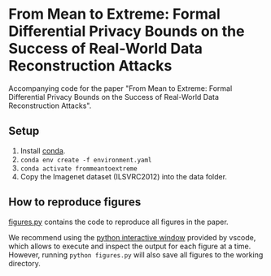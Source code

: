 # From Mean to Extreme: Formal Differential Privacy Bounds on the Success of Real-World Data Reconstruction Attacks

Accompanying code for the paper "From Mean to Extreme: Formal Differential Privacy Bounds on the Success of Real-World Data Reconstruction Attacks". 

## Setup
 1. Install [conda](https://docs.conda.io/projects/conda/en/stable/user-guide/install/index.html).
 2. `conda env create -f environment.yaml`
 3. `conda activate frommeantoextreme`
 4. Copy the Imagenet dataset (ILSVRC2012) into the data folder.

## How to reproduce figures
[figures.py](figures.py) contains the code to reproduce all figures in the paper. 

We recommend using the [python interactive window](https://code.visualstudio.com/docs/python/jupyter-support-py) provided by vscode, which allows to execute and inspect the output for each figure at a time. 
However, running `python figures.py` will also save all figures to the working directory. 